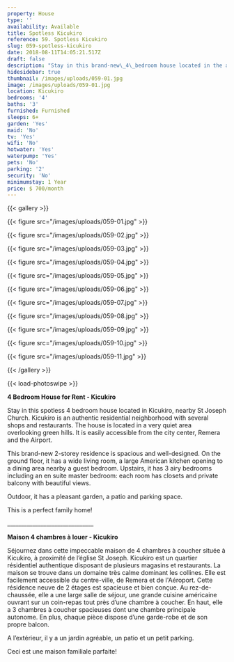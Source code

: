 ```yaml
---
property: House
type: ''
availability: Available
title: Spotless Kicukiro
reference: 59. Spotless Kicukiro
slug: 059-spotless-kicukiro
date: 2018-08-11T14:05:21.517Z
draft: false
description: "Stay in this brand-new\_4\_bedroom house located in the authentic residential\_area of Kicukiro.\_ \_ This spacious\_2-storey residence is and well-designed with airy bedrooms\_with closets and balconies with\_beautiful\_views!"
hidesidebar: true
thumbnail: /images/uploads/059-01.jpg
image: /images/uploads/059-01.jpg
location: Kicukiro
bedrooms: '4'
baths: '3'
furnished: Furnished
sleeps: 6+
garden: 'Yes'
maid: 'No'
tv: 'Yes'
wifi: 'No'
hotwater: 'Yes'
waterpump: 'Yes'
pets: 'No'
parking: '2'
security: 'No'
minimumstay: 1 Year
price: $ 700/month
---
```

{{< gallery >}}

{{< figure src="/images/uploads/059-01.jpg" >}}

{{< figure src="/images/uploads/059-02.jpg" >}}

{{< figure src="/images/uploads/059-03.jpg" >}}

{{< figure src="/images/uploads/059-04.jpg" >}}

{{< figure src="/images/uploads/059-05.jpg" >}}

{{< figure src="/images/uploads/059-06.jpg" >}}

{{< figure src="/images/uploads/059-07.jpg" >}}

{{< figure src="/images/uploads/059-08.jpg" >}}

{{< figure src="/images/uploads/059-09.jpg" >}}

{{< figure src="/images/uploads/059-10.jpg" >}}

{{< figure src="/images/uploads/059-11.jpg" >}}

{{< /gallery >}}

{{< load-photoswipe >}}

**4 Bedroom House for Rent - Kicukiro**

Stay in this spotless 4 bedroom house located in Kicukiro, nearby St Joseph Church. Kicukiro is an authentic residential neighborhood with several shops and restaurants. The house is located in a very quiet area overlooking green hills. It is easily accessible from the city center, Remera and the Airport.

This brand-new 2-storey residence is spacious and well-designed. On the ground floor, it has a wide living room, a large American kitchen opening to a dining area nearby a guest bedroom. Upstairs, it has 3 airy bedrooms including an en suite master bedroom: each room has closets and private balcony with beautiful views.

Outdoor, it has a pleasant garden, a patio and parking space.

This is a perfect family home!

\_\_\_\_\_\_\_\_\_\_\_\_\_\_\_\_\_\_\_\_\_\_\_\_\_\_\_\_\_\__

**Maison 4 chambres à louer - Kicukiro**

Séjournez dans cette impeccable maison de 4 chambres à coucher située à Kicukiro, à proximité de l’église St Joseph. Kicukiro est un quartier résidentiel authentique disposant de plusieurs magasins et restaurants. La maison se trouve dans un domaine très calme dominant les collines. Elle est facilement accessible du centre-ville, de Remera et de l'Aéroport. Cette résidence neuve de 2 étages est spacieuse et bien conçue. Au rez-de-chaussée, elle a une large salle de séjour, une grande cuisine américaine ouvrant sur un coin-repas tout près d’une chambre à coucher. En haut, elle a 3 chambres à coucher spacieuses dont une chambre principale autonome. En plus, chaque pièce dispose d’une garde-robe et de son propre balcon.

A l’extérieur, il y a un jardin agréable, un patio et un petit parking.

Ceci est une maison familiale parfaite!
